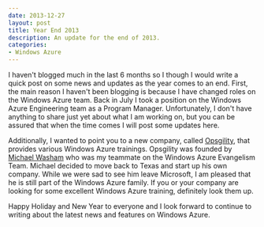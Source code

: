 ```yaml
---
date: 2013-12-27
layout: post
title: Year End 2013
description: An update for the end of 2013.
categories:
- Windows Azure
---
```


I haven't blogged much in the last 6 months so I though I would write a quick post on some news and updates as the year comes to an end. First, the main reason I haven't been blogging is because I have changed roles on the Windows Azure team. Back in July I took a position on the Windows Azure Engineering team as a Program Manager. Unfortunately, I don't have anything to share just yet about what I am working on, but you can be assured that when the time comes I will post some updates here.

Additionally, I wanted to point you to a new company, called [Opsgility](http://opsgility.com), that provides various Windows Azure trainings. Opsgility was founded by [Michael Washam](http://michaelwasham.com) who was my teammate on the Windows Azure Evangelism Team. Michael decided to move back to Texas and start up his own company. While we were sad to see him leave Microsoft, I am pleased that he is still part of the Windows Azure family. If you or your company are looking for some excellent Windows Azure training, definitely look them up.

Happy Holiday and New Year to everyone and I look forward to continue to writing about the latest news and features on Windows Azure.
